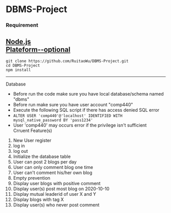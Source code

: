 # DBMS-Project<br>
### Requirement<br>
[Node.js](https://nodejs.org/en/)<br>
[Plateform--optional](https://www.apachefriends.org/index.html)<br>
---  
```
git clone https://github.com/RuitaoWu/DBMS-Project.git  
cd DBMS-Project  
npm install  
```
---  
Database  
 - Before run the code make sure you have local database/schema named "dbms"  
 - Before run make sure you have user account "comp440"
 - Execute the following SQL script if there has access denied SQL error  
 - `ALTER USER 'comp440'@'localhost' IDENTIFIED WITH mysql_native_password BY 'pass1234'`  
 - User 'comp440' may occurs error if the privilege isn't sufficient  
Crruent Feature(s)  
1. New User register
2. log in
3. log out
4. Initialize the database table
5. User can post 2 blogs per day
6. User can only comment blog one time
7. User can't comment his/her own blog
8. Empty prevention
10. Display user blogs with positive comment
12. Display user(s) post most blog on 2020-10-10
13. Display mutual leaderid of user X and Y
14. Display blogs with tag X
15. Display user(s) who never post comment